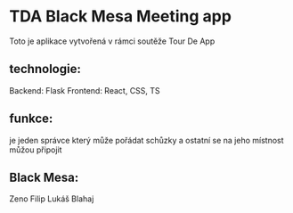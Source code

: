 # TDA Black Mesa Meeting app
Toto je aplikace vytvořená v rámci soutěže Tour De App

## technologie:
Backend: Flask
Frontend: React, CSS, TS

## funkce:
je jeden správce který může pořádat schůzky a ostatní se na jeho místnost můžou připojit

## Black Mesa:
Zeno
Filip
Lukáš
Blahaj
